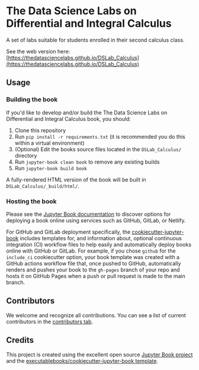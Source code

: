 # The Data Science Labs on Differential and Integral Calculus

A set of labs suitable for students enrolled in their second calculus class.

See the web version here: [https://thedatasciencelabs.github.io/DSLab_Calculus](https://thedatasciencelabs.github.io/DSLab_Calculus)

## Usage

### Building the book

If you'd like to develop and/or build the The Data Science Labs on Differential and Integral Calculus book, you should:

1. Clone this repository
2. Run `pip install -r requirements.txt` (it is recommended you do this within a virtual environment)
3. (Optional) Edit the books source files located in the `DSLab_Calculus/` directory
4. Run `jupyter-book clean book` to remove any existing builds
5. Run `jupyter-book build book`

A fully-rendered HTML version of the book will be built in `DSLab_Calculus/_build/html/`.

### Hosting the book

Please see the [Jupyter Book documentation](https://jupyterbook.org/publish/web.html) to discover options for deploying a book online using services such as GitHub, GitLab, or Netlify.

For GitHub and GitLab deployment specifically, the [cookiecutter-jupyter-book](https://github.com/executablebooks/cookiecutter-jupyter-book) includes templates for, and information about, optional continuous integration (CI) workflow files to help easily and automatically deploy books online with GitHub or GitLab. For example, if you chose `github` for the `include_ci` cookiecutter option, your book template was created with a GitHub actions workflow file that, once pushed to GitHub, automatically renders and pushes your book to the `gh-pages` branch of your repo and hosts it on GitHub Pages when a push or pull request is made to the main branch.

## Contributors

We welcome and recognize all contributions. You can see a list of current contributors in the [contributors tab](https://github.com/AldenMB/ds_labs_calculus/graphs/contributors).

## Credits

This project is created using the excellent open source [Jupyter Book project](https://jupyterbook.org/) and the [executablebooks/cookiecutter-jupyter-book template](https://github.com/executablebooks/cookiecutter-jupyter-book).
